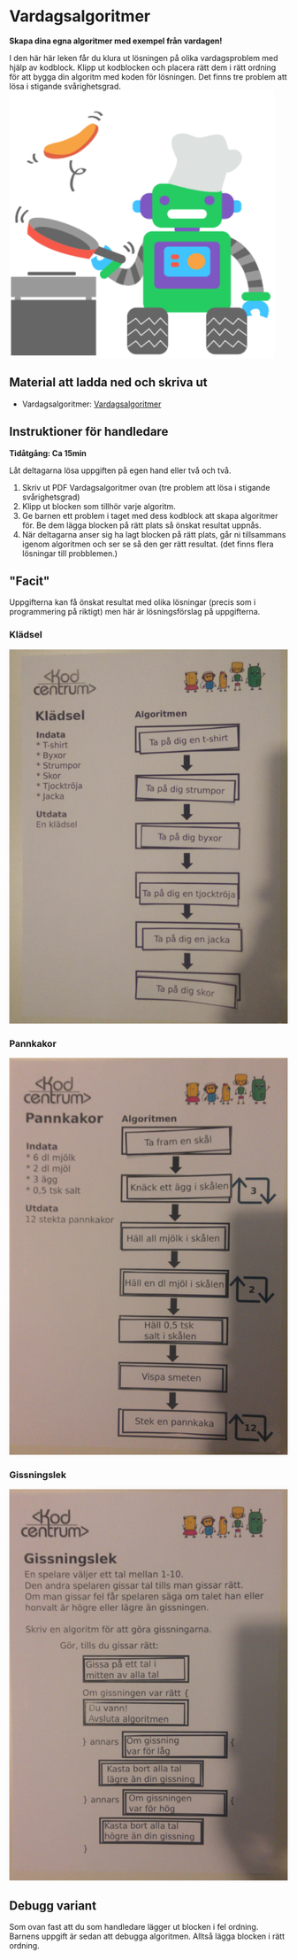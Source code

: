 # Vardagsalgoritmer

**Skapa dina egna algoritmer med exempel från vardagen!**

I den här här leken får du klura ut lösningen på olika vardagsproblem med hjälp av kodblock. Klipp ut kodblocken och placera rätt dem i rätt ordning för att bygga din algoritm med koden för lösningen. Det finns tre problem att lösa i stigande svårighetsgrad.
![Exempel på kodknäckaren](Robot_steker_pannkakor.png)

## Material att ladda ned och skriva ut
* Vardagsalgoritmer: [Vardagsalgoritmer](Vardagsalgoritmer_samlade.pdf)

## Instruktioner för handledare
**Tidåtgång: Ca 15min**

Låt deltagarna lösa uppgiften på egen hand eller två och två.

1. Skriv ut PDF Vardagsalgoritmer ovan (tre problem att lösa i stigande svårighetsgrad)
2. Klipp ut blocken som tillhör varje algoritm. 
3. Ge barnen ett problem i taget med dess kodblock att skapa algoritmer för. Be dem lägga blocken på rätt plats så önskat resultat uppnås.
4. När deltagarna anser sig ha lagt blocken på rätt plats, går ni tillsammans igenom algoritmen och ser se så den ger rätt resultat. (det finns flera lösningar till probblemen.)

## "Facit"
Uppgifterna kan få önskat resultat med olika lösningar (precis som i programmering på riktigt) men här är lösningsförslag på uppgifterna.

### Klädsel
![Facit klädsel](kladsel_facit.jpeg "Lösningsförslag till klädsel-algoritmen")
### Pannkakor
![Facit pannkakor](pannkakor_facit.jpeg "Lösningsförslag till pannkakor-algoritmen")
### Gissningslek
![Facit gissningslek](gissningslek_facit.jpeg "Lösningsförslag till gissningslek-algoritmen")

## Debugg variant
Som ovan fast att du som handledare lägger ut blocken i fel ordning. Barnens uppgift är sedan att debugga algoritmen. Alltså lägga blocken i rätt ordning.
